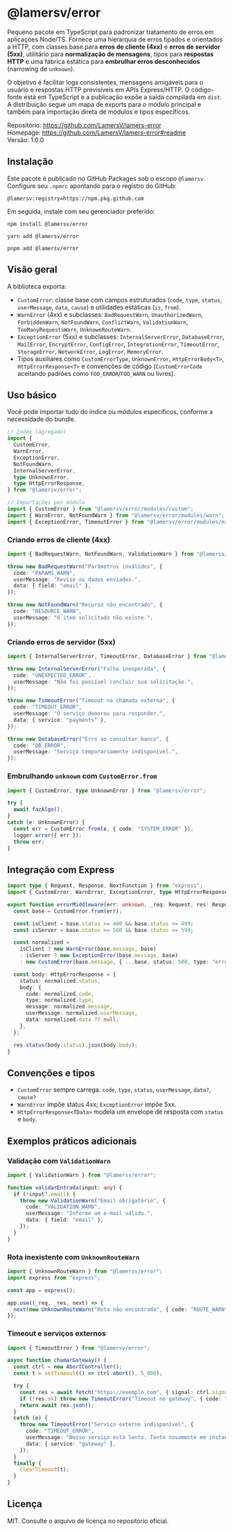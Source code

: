 # @lamersv/error

Pequeno pacote em TypeScript para padronizar tratamento de erros em aplicações Node/TS. Fornece uma hierarquia de erros tipados e orientados a HTTP, com classes base para **erros de cliente (4xx)** e **erros de servidor (5xx)**, utilitário para **normalização de mensagens**, tipos para **respostas HTTP** e uma fábrica estática para **embrulhar erros desconhecidos** (narrowing de `unknown`).

O objetivo é facilitar logs consistentes, mensagens amigáveis para o usuário e respostas HTTP previsíveis em APIs Express/HTTP. O código-fonte está em TypeScript e a publicação expõe a saída compilada em `dist`. A distribuição segue um mapa de exports para o módulo principal e também para importação direta de módulos e tipos específicos.

Repositório: https://github.com/LamersV/lamers-error  
Homepage: https://github.com/LamersV/lamers-error#readme  
Versão: 1.0.0

## Instalação

Este pacote é publicado no GitHub Packages sob o escopo `@lamersv`. Configure seu `.npmrc` apontando para o registro do GitHub:

```
@lamersv:registry=https://npm.pkg.github.com
```

Em seguida, instale com seu gerenciador preferido:

```
npm install @lamersv/error
```

```
yarn add @lamersv/error
```

```
pnpm add @lamersv/error
```

## Visão geral

A biblioteca exporta:

- `CustomError`: classe base com campos estruturados (`code`, `type`, `status`, `userMessage`, `data`, `cause`) e utilidades estáticas (`is`, `from`).
- `WarnError` (4xx) e subclasses: `BadRequestWarn`, `UnauthorizedWarn`, `ForbiddenWarn`, `NotFoundWarn`, `ConflictWarn`, `ValidationWarn`, `TooManyRequestsWarn`, `UnknownRouteWarn`.
- `ExceptionError` (5xx) e subclasses: `InternalServerError`, `DatabaseError`, `MailError`, `EncryptError`, `ConfigError`, `IntegrationError`, `TimeoutError`, `StorageError`, `NetworkError`, `LogError`, `MemoryError`.
- Tipos auxiliares como `CustomErrorType`, `UnknownError`, `HttpErrorBody<T>`, `HttpErrorResponse<T>` e convenções de código (`CustomErrorCode` aceitando padrões como `FOO_ERROR`/`FOO_WARN` ou livres).

## Uso básico

Você pode importar tudo do índice ou módulos específicos, conforme a necessidade do bundle.

```ts
// Index (agregado)
import {
  CustomError,
  WarnError,
  ExceptionError,
  NotFoundWarn,
  InternalServerError,
  type UnknownError,
  type HttpErrorResponse,
} from "@lamersv/error";

// Importações por módulo
import { CustomError } from "@lamersv/error/modules/custom";
import { WarnError, NotFoundWarn } from "@lamersv/error/modules/warn";
import { ExceptionError, TimeoutError } from "@lamersv/error/modules/exception";
```

### Criando erros de cliente (4xx)

```ts
import { BadRequestWarn, NotFoundWarn, ValidationWarn } from "@lamersv/error";

throw new BadRequestWarn("Parâmetros inválidos", {
  code: "PARAMS_WARN",
  userMessage: "Revise os dados enviados.",
  data: { field: "email" },
});

throw new NotFoundWarn("Recurso não encontrado", {
  code: "RESOURCE_WARN",
  userMessage: "O item solicitado não existe.",
});
```

### Criando erros de servidor (5xx)

```ts
import { InternalServerError, TimeoutError, DatabaseError } from "@lamersv/error";

throw new InternalServerError("Falha inesperada", {
  code: "UNEXPECTED_ERROR",
  userMessage: "Não foi possível concluir sua solicitação.",
});

throw new TimeoutError("Timeout na chamada externa", {
  code: "TIMEOUT_ERROR",
  userMessage: "O serviço demorou para responder.",
  data: { service: "payments" },
});

throw new DatabaseError("Erro ao consultar banco", {
  code: "DB_ERROR",
  userMessage: "Serviço temporariamente indisponível.",
});
```

### Embrulhando `unknown` com `CustomError.from`

```ts
import { CustomError, type UnknownError } from "@lamersv/error";

try {
  await fazAlgo();
} 
catch (e: UnknownError) {
  const err = CustomError.from(e, { code: "SYSTEM_ERROR" });
  logger.error({ err });
  throw err;
}
```

## Integração com Express

```ts
import type { Request, Response, NextFunction } from "express";
import { CustomError, WarnError, ExceptionError, type HttpErrorResponse } from "@lamersv/error";

export function errorMiddleware(err: unknown, _req: Request, res: Response, _next: NextFunction) {
  const base = CustomError.from(err);

  const isClient = base.status >= 400 && base.status <= 499;
  const isServer = base.status >= 500 && base.status <= 599;

  const normalized =
    isClient ? new WarnError(base.message, base)
    : isServer ? new ExceptionError(base.message, base)
    : new CustomError(base.message, { ...base, status: 500, type: "error", code: "SYSTEM_ERROR" });

  const body: HttpErrorResponse = {
    status: normalized.status,
    body: {
      code: normalized.code,
      type: normalized.type,
      message: normalized.message,
      userMessage: normalized.userMessage,
      data: normalized.data ?? null,
    },
  };

  res.status(body.status).json(body.body);
}
```

## Convenções e tipos

- `CustomError` sempre carrega: `code`, `type`, `status`, `userMessage`, `data?`, `cause?`  
- `WarnError` impõe status 4xx; `ExceptionError` impõe 5xx.  
- `HttpErrorResponse<TData>` modela um envelope de resposta com `status` e `body`.  

## Exemplos práticos adicionais

### Validação com `ValidationWarn`

```ts
import { ValidationWarn } from "@lamersv/error";

function validarEntrada(input: any) {
  if (!input?.email) {
    throw new ValidationWarn("Email obrigatório", {
      code: "VALIDATION_WARN",
      userMessage: "Informe um e-mail válido.",
      data: { field: "email" },
    });
  }
}
```

### Rota inexistente com `UnknownRouteWarn`

```ts
import { UnknownRouteWarn } from "@lamersv/error";
import express from "express";

const app = express();

app.use((_req, _res, next) => {
  next(new UnknownRouteWarn("Rota não encontrada", { code: "ROUTE_WARN" }));
});
```

### Timeout e serviços externos

```ts
import { TimeoutError } from "@lamersv/error";

async function chamarGateway() {
  const ctrl = new AbortController();
  const t = setTimeout(() => ctrl.abort(), 5_000);

  try {
    const res = await fetch("https://exemplo.com", { signal: ctrl.signal });
    if (!res.ok) throw new TimeoutError("Timeout no gateway", { code: "TIMEOUT_ERROR" });
    return await res.json();
  } 
  catch (e) {
    throw new TimeoutError("Serviço externo indisponível", {
      code: "TIMEOUT_ERROR",
      userMessage: "Nosso serviço está lento. Tente novamente em instantes.",
      data: { service: "gateway" },
    });
  } 
  finally {
    clearTimeout(t);
  }
}
```

## Licença

MIT. Consulte o arquivo de licença no repositório oficial.
